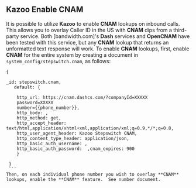 ## Kazoo Enable CNAM



It is possible to utilize **Kazoo** to enable **CNAM** lookups on inbound calls. This allows you to overlay Caller ID in the US with **CNAM** dips from a third-party service. Both [bandwidth.com]'s **Dash** services and **OpenCNAM** have been tested with this service, but any **CNAM** lookup that returns an unformatted text response will work. To enable **CNAM** lookups, first, enable **CNAM** for the entire system by creating a document in `system_config/stepswitch.cnam`, as follows:
```
{
   
_id: stepswitch.cnam,
   default: {
       
    http_url: https://cnam.dashcs.com/?companyId=XXXXX
    password=XXXXX
    number={{phone_number}},       
    http_body: ,   
    http_method: get,       
    http_accept_header: text/html,application/xhtml+xml,application/xml;q=0.9,*/*;q=0.8,      
    http_user_agent_header: Kazoo Stepswitch CNAM,       
    http_content_type_header: application/json,
    http_basic_auth_username: ,       
    http_basic_auth_password:  ,cnam_expires: 900
    }
   
 }
 ``` 
Then, on each individual phone number you wish to overlay **CNAM** lookups, enable the **CNAM** feature.  See number document.
 
